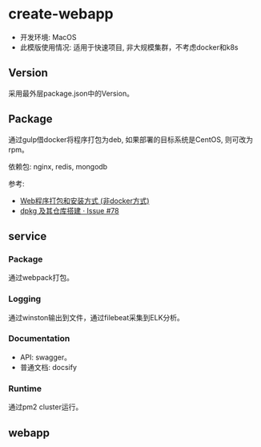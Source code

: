 # create-webapp

- 开发环境: MacOS
- 此模版使用情况: 适用于快速项目, 非大规模集群，不考虑docker和k8s

## Version

采用最外层package.json中的Version。

## Package

通过gulp借docker将程序打包为deb, 如果部署的目标系统是CentOS, 则可改为rpm。

依赖包: nginx, redis, mongodb

参考:
- [Web程序打包和安装方式 (非docker方式)](https://github.com/nonocast/me/issues/77)
- [dpkg 及其仓库搭建 · Issue #78](https://github.com/nonocast/me/issues/78)

## service

### Package 

通过webpack打包。

### Logging

通过winston输出到文件，通过filebeat采集到ELK分析。

### Documentation

- API: swagger。
- 普通文档: docsify

### Runtime

通过pm2 cluster运行。

## webapp

